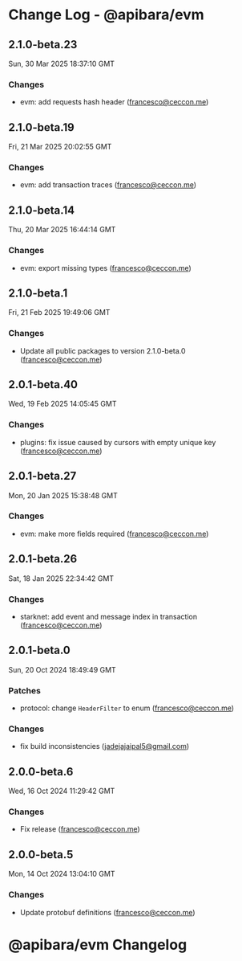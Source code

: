 # Change Log - @apibara/evm

<!-- This log was last generated on Sun, 30 Mar 2025 18:37:10 GMT and should not be manually modified. -->

<!-- Start content -->

## 2.1.0-beta.23

Sun, 30 Mar 2025 18:37:10 GMT

### Changes

- evm: add requests hash header (francesco@ceccon.me)

## 2.1.0-beta.19

Fri, 21 Mar 2025 20:02:55 GMT

### Changes

- evm: add transaction traces (francesco@ceccon.me)

## 2.1.0-beta.14

Thu, 20 Mar 2025 16:44:14 GMT

### Changes

- evm: export missing types (francesco@ceccon.me)

## 2.1.0-beta.1

Fri, 21 Feb 2025 19:49:06 GMT

### Changes

- Update all public packages to version 2.1.0-beta.0 (francesco@ceccon.me)

## 2.0.1-beta.40

Wed, 19 Feb 2025 14:05:45 GMT

### Changes

- plugins: fix issue caused by cursors with empty unique key (francesco@ceccon.me)

## 2.0.1-beta.27

Mon, 20 Jan 2025 15:38:48 GMT

### Changes

- evm: make more fields required (francesco@ceccon.me)

## 2.0.1-beta.26

Sat, 18 Jan 2025 22:34:42 GMT

### Changes

- starknet: add event and message index in transaction (francesco@ceccon.me)

## 2.0.1-beta.0

Sun, 20 Oct 2024 18:49:49 GMT

### Patches

- protocol: change `HeaderFilter` to enum (francesco@ceccon.me)

### Changes

- fix build inconsistencies (jadejajaipal5@gmail.com)

## 2.0.0-beta.6

Wed, 16 Oct 2024 11:29:42 GMT

### Changes

- Fix release (francesco@ceccon.me)

## 2.0.0-beta.5

Mon, 14 Oct 2024 13:04:10 GMT

### Changes

- Update protobuf definitions (francesco@ceccon.me)

# @apibara/evm Changelog
